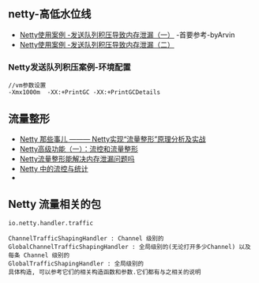 ## netty-高低水位线
- [Netty使用案例 -发送队列积压导致内存泄漏（一）](https://blog.csdn.net/u013642886/article/details/86632752) -首要参考-byArvin
- [Netty使用案例 -发送队列积压导致内存泄漏（二）](https://blog.csdn.net/u013642886/article/details/86633786)

### Netty发送队列积压案例-环境配置
```
//vm参数设置
-Xmx1000m  -XX:+PrintGC -XX:+PrintGCDetails
```

## 流量整形
- [Netty 那些事儿 ——— Netty实现“流量整形”原理分析及实战](https://www.jianshu.com/p/bea1b4ea8402)
- [Netty高级功能（一）：流控和流量整形](https://www.jianshu.com/p/6c4a7cbbe2b5)
- [Netty流量整形能解决内存泄漏问题吗](https://www.sohu.com/a/144188030_684743)
- [Netty 中的流控与统计](https://emacsist.github.io/2018/04/26/netty-%E4%B8%AD%E7%9A%84%E6%B5%81%E6%8E%A7%E4%B8%8E%E7%BB%9F%E8%AE%A1/)
- []()

## Netty 流量相关的包
```
io.netty.handler.traffic

ChannelTrafficShapingHandler : Channel 级别的
GlobalChannelTrafficShapingHandler : 全局级别的(无论打开多少Channel) 以及 每条 Channel 级别的
GlobalTrafficShapingHandler : 全局级别的
具体构造, 可以参考它们的相关构造函数和参数.它们都有与之相关的说明
```
